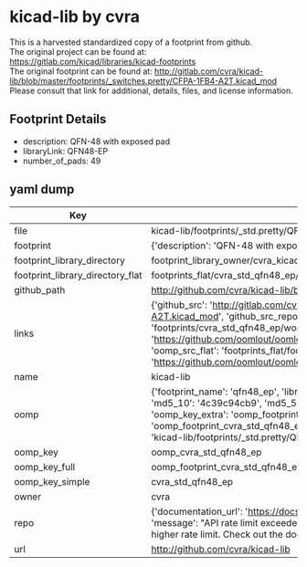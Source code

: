 # kicad-lib by cvra  
This is a harvested standardized copy of a footprint from github.  
The original project can be found at:  
https://gitlab.com/kicad/libraries/kicad-footprints  
The original footprint can be found at:
http://gitlab.com/cvra/kicad-lib/blob/master/footprints/_switches.pretty/CFPA-1FB4-A2T.kicad_mod
Please consult that link for additional, details, files, and license information.  
## Footprint Details
* description: QFN-48 with exposed pad  
* libraryLink: QFN48-EP  
* number_of_pads: 49  
## yaml dump  
| Key | Value |  
| --- | --- |  
| file | kicad-lib/footprints/_std.pretty/QFN48-EP.kicad_mod |  
| footprint | {'description': 'QFN-48 with exposed pad', 'libraryLink': 'QFN48-EP', 'number_of_pads': 49} |  
| footprint_library_directory | footprint_library_owner/cvra_kicad-lib |  
| footprint_library_directory_flat | footprints_flat/cvra_std_qfn48_ep/working |  
| github_path | http://github.com/cvra/kicad-lib/blob/master/footprints/_std.pretty/QFN48-EP.kicad_mod |  
| links | {'github_src': 'http://gitlab.com/cvra/kicad-lib/blob/master/footprints/_switches.pretty/CFPA-1FB4-A2T.kicad_mod', 'github_src_repo': 'https://gitlab.com/kicad/libraries/kicad-footprints', 'oomp_bot': 'footprints/cvra_std_qfn48_ep/working', 'oomp_bot_github': 'https://github.com/oomlout/oomlout_oomp_footprint_bot/tree/main/footprints/cvra_std_qfn48_ep/working', 'oomp_src_flat': 'footprints_flat/footprints_flat/cvra_std_qfn48_ep/working', 'oomp_src_flat_github': 'https://github.com/oomlout/oomlout_oomp_footprint_src/tree/main/footprints_flat/cvra_std_qfn48_ep/working'} |  
| name | kicad-lib |  
| oomp | {'footprint_name': 'qfn48_ep', 'library_name': '_std', 'md5': '4c39c94cb90cc6bc3ee7966923259580', 'md5_10': '4c39c94cb9', 'md5_5': '4c39c', 'md5_6': '4c39c9', 'oomp_key': 'oomp_cvra_std_qfn48_ep', 'oomp_key_extra': 'oomp_footprint_cvra_std_qfn48_ep', 'oomp_key_full': 'oomp_footprint_cvra_std_qfn48_ep_4c39c9', 'oomp_key_simple': 'cvra_std_qfn48_ep', 'original_filename': 'kicad-lib/footprints/_std.pretty/QFN48-EP.kicad_mod', 'owner_name': 'cvra'} |  
| oomp_key | oomp_cvra_std_qfn48_ep |  
| oomp_key_full | oomp_footprint_cvra_std_qfn48_ep |  
| oomp_key_simple | cvra_std_qfn48_ep |  
| owner | cvra |  
| repo | {'documentation_url': 'https://docs.github.com/rest/overview/resources-in-the-rest-api#rate-limiting', 'message': "API rate limit exceeded for 84.66.173.59. (But here's the good news: Authenticated requests get a higher rate limit. Check out the documentation for more details.)"} |  
| url | http://github.com/cvra/kicad-lib |  

